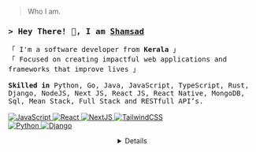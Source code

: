 <!-- ### Hey There! 👋, I am Shamsad -->
> Who I am.

<h3 align="left">
        <samp>&gt; Hey There! 👋, I am
                <b><a target="_blank" href="https://github.com/mscheruvathur">Shamsad</a></b>
        </samp>
</h3>

<p align="left">
        <!-- Intro -->
        <samp>
                「 I'm a software developer from <b>Kerala</b> 」
                <br>
                「 Focused on creating impactful web applications and frameworks that improve lives</b> 」
                <br>
                <br>
                <b>Skilled in</b> Python, Go, Java, JavaScript, TypeScript, Rust,  Django, NodeJS, Next JS, React JS, React Native, MongoDB, Sql, Mean Stack, Full Stack and RESTfull API’s.
                <br>
                <br>
        </samp>
        <!-- Technologies -->
        <!-- JavaScript -->
        <a href="https://github.com/mscheruvathur?tab=repositories" target="_blank"><img alt="JavaScript"
                        src="https://img.shields.io/badge/-JavaScript-F7DF1E?style=flat-square&logo=JavaScript&logoColor=white">
        </a>
        <!-- React -->
        <a href="https://github.com/mscheruvathur?tab=repositories" target="_blank"><img alt="React"
                        src="https://img.shields.io/badge/-React-02cdf1?style=flat-square&logo=React&logoColor=white">
        </a>
        <!-- NextJS -->
        <a href="https://github.com/mscheruvathur?tab=repositories" target="_blank"><img alt="NextJS"
                        src="https://img.shields.io/badge/-NextJS-white?style=flat-square&logo=Next.js&logoColor=black">
        </a>
        <!-- TailwindCSS -->
        <a href="https://github.com/mscheruvathur?tab=repositories" target="_blank"><img alt="TailwindCSS"
                        src="https://img.shields.io/badge/-TailwindCSS-10172a?style=flat-square&logo=Tailwindcss&logoColor=37bcf8">
        </a>
        <br>
        <!-- Arduino -->
        <a href="https://github.com/mscheruvathur?tab=repositories" target="_blank"><img alt="Python"
                        src="https://img.shields.io/badge/-Python-00979D?style=flat-square&logo=Python&logoColor=white">
        </a>
        <a href="https://github.com/mscheruvathur?tab=repositories" target="_blank"><img alt="Django"
                        src="https://img.shields.io/badge/-Django-00979D?style=flat-square&logo=Django&logoColor=white">
        </a>
</p>

<details align="center">
<br>

[![My Skills](https://skillicons.dev/icons?i=aws,gcp,azure,react,vue,flutter,bash,bootstrap,c,cpp,css,django,docker,eclipse,electron,express,fastapi,figma,firebase,flask,git,github,gitlab,go,graphql,html,java,js,jest,jquery,kubernetes,linux,mongodb,mysql,nestjs,nextjs,nginx,nodejs,ps,postgres,powershell,prisma,py,pytorch,react,redis,redux,ruby,rust,sqlite,stackoverflow,tailwind,ts,vim,vscode,vue,wordpress&perline=15)]()
    <br>
    <p align="center"
        <!-- Social Links -->
        <p>Find me on</p>
        <!-- Mail -->
        <a href="mailto:connect.mscheruvathur@gmail.com" target="_blank"><img alt="Mail"
                src="https://img.shields.io/badge/-Mail-EA4335?style=flat-square&logo=Gmail&logoColor=white">
        </a>
        <!-- Twitter -->
        <a href="https://twitter.com/msam_c" target="_blank"><img alt="Twitter"
                src="https://img.shields.io/badge/-Twitter-1c9bef?style=flat-square&logo=Twitter&logoColor=white">
        </a>
        <!-- Linkedin -->
        <a href="https://www.linkedin.com/in/mscheruvathur/" target="_blank"><img alt="Linkedin"
                src="https://img.shields.io/badge/-Linkedin-0A66C2?style=flat-square&logo=Linkedin&logoColor=white">
        </a>
        <!-- Youtube -->
        <a href="" target="_blank"><img alt="Youtube"
                src="https://img.shields.io/badge/-Youtube-FF0000?style=flat-square&logo=Youtube&logoColor=white">
        </a>
    </p>
</details>
<br>






<!--


,flask,git,github,gitlab,go,graphql,html,java,js,jest,jquery,kubernetes,linux,mongodb,mysql,nestjs,nextjs,nginx,nodejs,ps,postgres,powershell,prisma,py,pytorch,react,redis,redux,ruby,rust,sqlite,stackoverflow,tailwind,ts,vim,vscode,vue,wordpress


**mscheruvathur/mscheruvathur** is a ✨ _special_ ✨ repository because its `README.md` (this file) appears on your GitHub profile.

Here are some ideas to get you started:

- 🔭 I’m currently working on ...
- 🌱 I’m currently learning ...
- 👯 I’m looking to collaborate on ...
- 🤔 I’m looking for help with ...
- 💬 Ask me about ...
- 📫 How to reach me: ...
- 😄 Pronouns: ...
- ⚡ Fun fact: ...
-->
